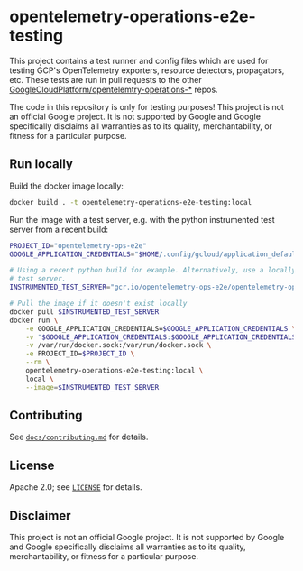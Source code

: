 # opentelemetry-operations-e2e-testing

This project contains a test runner and config files which are used for testing
GCP's OpenTelemetry exporters, resource detectors, propagators, etc. These tests
are run in pull requests to the other
[GoogleCloudPlatform/opentelemtry-operations-*](https://github.com/GoogleCloudPlatform/?q=opentelemetry-operations-&type=&language=&sort=)
repos.

The code in this repository is only for testing purposes! This project is not an
official Google project. It is not supported by Google and Google specifically
disclaims all warranties as to its quality, merchantability, or fitness for a
particular purpose.

## Run locally

Build the docker image locally:

```bash
docker build . -t opentelemetry-operations-e2e-testing:local
```

Run the image with a test server, e.g. with the python instrumented test server
from a recent build:

```bash
PROJECT_ID="opentelemetry-ops-e2e"
GOOGLE_APPLICATION_CREDENTIALS="$HOME/.config/gcloud/application_default_credentials.json"

# Using a recent python build for example. Alternatively, use a locally built
# test server.
INSTRUMENTED_TEST_SERVER="gcr.io/opentelemetry-ops-e2e/opentelemetry-operations-python-e2e-test-server:45ccd1d"

# Pull the image if it doesn't exist locally
docker pull $INSTRUMENTED_TEST_SERVER
docker run \
    -e GOOGLE_APPLICATION_CREDENTIALS=$GOOGLE_APPLICATION_CREDENTIALS \
    -v "$GOOGLE_APPLICATION_CREDENTIALS:$GOOGLE_APPLICATION_CREDENTIALS:ro" \
    -v /var/run/docker.sock:/var/run/docker.sock \
    -e PROJECT_ID=$PROJECT_ID \
    --rm \
    opentelemetry-operations-e2e-testing:local \
    local \
    --image=$INSTRUMENTED_TEST_SERVER
```

## Contributing

See [`docs/contributing.md`](docs/contributing.md) for details.

## License

Apache 2.0; see [`LICENSE`](LICENSE) for details.

## Disclaimer

This project is not an official Google project. It is not supported by
Google and Google specifically disclaims all warranties as to its quality,
merchantability, or fitness for a particular purpose.
